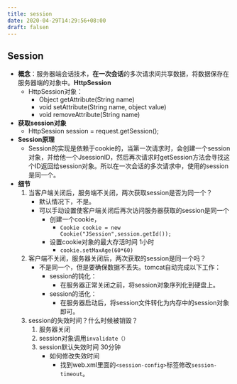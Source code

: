 ```yaml
---
title: session
date: 2020-04-29T14:29:56+08:00
draft: falsen
---
```


## Session

- **概念**：服务器端会话技术，**在一次会话**的多次请求间共享数据，将数据保存在服务器端的对象中。**HttpSession**
  - HttpSession对象：
    - Object getAttribute(String name)
    - void setAttribute(String name, object value)
    - void removeAttribute(String name)
- **获取session对象**
  - HttpSession session = request.getSession();
- **Session原理**
  - Session的实现是依赖于cookie的，当第一次请求时，会创建一个session对象，并给他一个JsessionID，然后再次请求时getSession方法会寻找这个ID返回给session对象。所以在一次会话的多次请求中，使用的session是同一个。
- **细节**
  1. 当客户端关闭后，服务端不关闭，两次获取session是否为同一个？
     - 默认情况下，不是。
     - 可以手动设置使客户端关闭后再次访问服务器获取的session是同一个
       - 创建一个cookie，
         -  `Cookie cookie = new  Cookie("JSession",session.getId());`
       - 设置cookie对象的最大存活时间 1小时
         - `cookie.setMaxAge(60*60)`
  2. 客户端不关闭，服务器关闭后，两次获取的session是同一个吗？
     - 不是同一个，但是要确保数据不丢失。tomcat自动完成以下工作：
       - session的钝化：
         - 在服务器正常关闭之前，将session对象序列化到硬盘上。
       - session的活化：
         - 在服务器启动后，将session文件转化为内存中的session对象即可。
  3. session的失效时间？什么时候被销毁？
     1. 服务器关闭
     2. session对象调用`invalidate（）`
     3. session默认失效时间 30分钟
        - 如何修改失效时间
          - 找到web.xml里面的`<session-config>`标签修改`session-timeout`。